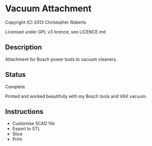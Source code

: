Vacuum Attachment
=================

Copyright (C) 2013 Christopher Roberts

Licensed under GPL v3 licence, see LICENCE.md

Description
-----------
Attachment for Bosch power tools to vacuum cleaners.

Status
------
Complete.

Printed and worked beautifully with my Bosch tools and VAX vacuum.

Instructions
------------

 - Customise SCAD file
 - Export to STL
 - Slice
 - Print
